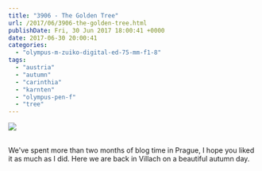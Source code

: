 ```yaml
---
title: "3906 - The Golden Tree"
url: /2017/06/3906-the-golden-tree.html
publishDate: Fri, 30 Jun 2017 18:00:41 +0000
date: 2017-06-30 20:00:41
categories: 
  - "olympus-m-zuiko-digital-ed-75-mm-f1-8"
tags: 
  - "austria"
  - "autumn"
  - "carinthia"
  - "karnten"
  - "olympus-pen-f"
  - "tree"
---
```

<div class="container">
<div class="center"><a target="_blank" href="https://d25zfm9zpd7gm5.cloudfront.net/1200x1200/2016/20161031_155404_lr.jpg"><img class="webfeedsFeaturedVisual" src="https://d25zfm9zpd7gm5.cloudfront.net/0600x0600/2016/20161031_155404_lr.jpg" /></a></div>
</div>
<br />

We've spent more than two months of blog time in Prague, I hope you liked it as much as I did. Here we are back in Villach on a beautiful autumn day. 
